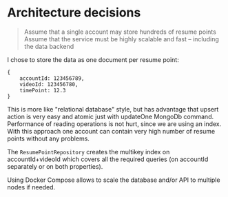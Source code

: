 # Architecture decisions

> Assume that a single account may store hundreds of resume points
> Assume that the service must be highly scalable and fast – including the data backend

I chose to store the data as one document per resume point:
```
{
	accountId: 123456789,
	videoId: 123456780,
	timePoint: 12.3
}
```
This is more like "relational database" style, but has advantage that upsert action is very easy and atomic just with updateOne MongoDb command. Performance of reading operations is not hurt, since we are using an index.
With this approach one account can contain very high number of resume points without any problems.

The `ResumePointRepository` creates the multikey index on accountId+videoId which covers all the required queries (on accountId separately or on both properties).

Using Docker Compose allows to scale the database and/or API to multiple nodes if needed.
